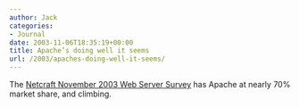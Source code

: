 ```yaml
---
author: Jack
categories:
- Journal
date: 2003-11-06T18:35:19+00:00
title: Apache’s doing well it seems
url: /2003/apaches-doing-well-it-seems/
---
```


The [Netcraft November 2003 Web Server Survey][1] has Apache at nearly 70% market share, and climbing.

 [1]: http://news.netcraft.com/archives/2003/11/03/november_2003_web_server_survey.html "November 2003 Web Server Survey"